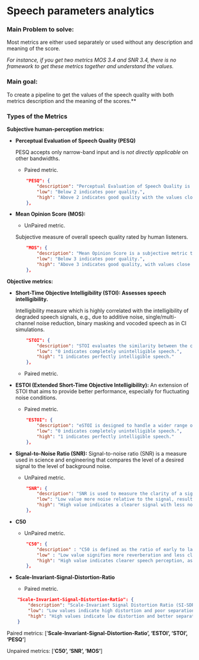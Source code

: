 # Speech parameters analytics

### **Main Problem to solve:** 
Most metrics are either used separately or used without any description and meaning of the score.

*For instance, if you get two metrics MOS 3.4 and SNR 3.4, there is no framework to get these metrics together and understand the values.* 

### **Main goal:**
To create a pipeline to get the values of the speech quality with both metrics description and the meaning of the scores.**

### Types of the Metrics

**Subjective human-perception metrics:** 

- **Perceptual Evaluation of Speech Quality (PESQ)**
    
    PESQ accepts only narrow-band input and is *not directly applicable* on other bandwidths.
    
    - Paired metric.
    
    ```json
        "PESQ": {
            "description": "Perceptual Evaluation of Speech Quality is a metric that employs a perceptual model that mimics human auditory perception. It takes into account factors such as time and frequency masking, where the human ear is less sensitive to certain distortions in the presence of louder sounds.",
            "low": "Below 2 indicates poor quality.",
            "high": "Above 2 indicates good quality with the values close to 5 as perfect sound"
        },
    ```

    
- **Mean Opinion Score (MOS):**
    - UnPaired metric.
    
    Subjective measure of overall speech quality rated by human listeners. 
    
    ```json
        "MOS": {
            "description": "Mean Opinion Score is a subjective metric that quantifies the overall perceived quality of audio or video signals. It is obtained through rigorous testing involving human listeners who rate the quality on a predefined scale, usually from 1 to 5.",
            "low": "Below 3 indicates poor quality.",
            "high": "Above 3 indicates good quality, with values close to 5 indicating excellent quality."
        },
    ```
    

**Objective metrics:** 

- **Short-Time Objective Intelligibility (STOI): Assesses speech intelligibility.**
    
    Intelligibility measure which is highly correlated with the intelligibility of degraded speech signals, e.g., due to additive noise, single/multi-channel noise reduction, binary masking and vocoded speech as in CI simulations.  
    
    ```json
        "STOI": {
            "description": "STOI evaluates the similarity between the clean (reference) speech signal and the processed (possibly noisy or enhanced) speech signal. The metric works on short-time segments of the speech signal. It computes the correlation between the clean and processed signals over overlapping short-time windows, typically 384 milliseconds in length.",
            "low": "0 indicates completely unintelligible speech.",
            "high": "1 indicates perfectly intelligible speech."
        },
    ```
        
    - Paired metric.
- **ESTOI (Extended Short-Time Objective Intelligibility):**
An extension of STOI that aims to provide better performance, especially for fluctuating noise conditions.
    - Paired metric.
    
    ```json
        "ESTOI": {
            "description": "eSTOI is designed to handle a wider range of distortion types, including those that are non-linear. eSTOI operates on short-time segments of the speech signal and uses a time-frequency representation. It compares the clean and processed speech signals within these short-time frames. eSTOI typically divides the speech signal into more frequency bands compared to STOI, allowing for a finer granularity in measuring the intelligibility across different parts of the spectrum.",
            "low": "0 indicates completely unintelligible speech.",
            "high": "1 indicates perfectly intelligible speech."
        },
    ```
    
- **Signal-to-Noise Ratio (SNR):** 
Signal-to-noise ratio (SNR) is a measure used in science and engineering that compares the level of a desired signal to the level of background noise.
    - UnPaired metric.
    
    ```json
        "SNR": {
            "description": "SNR is used to measure the clarity of a signal by comparing the level of the desired signal to the level of background noise. SNR is calculated as the ratio of the power of the signal to the power of the noise",
            "low": "Low value more noise relative to the signal, resulting in poorer quality. An SNR of 0 dB means the signal and noise power are equal, indicating poor quality.",
            "high": "High value indicates a clearer signal with less noise, thus better quality. For example, an SNR of 30 dB means the signal power is 1000 times the noise power, which is a high-quality signal."
        },
    ```
    
- **C50**
    - UnPaired metric.
    
    ```json
        "C50": {
            "description" : "C50 is defined as the ratio of early to late arriving sound energy, where early refers to the sound energy arriving within the first 50 milliseconds after the direct sound, and late refers to the sound energy arriving after this period.",
            "low" : "Low value signifies more reverberation and less clarity, as more sound energy arrives later, contributing to echoes and blurred speech perception.",
            "high": "High value indicates clearer speech perception, as a larger portion of the sound energy arrives early, contributing to direct and comprehensible speech sounds."
        },
    ```
    
- **Scale-Invariant-Signal-Distortion-Ratio**
    - Paired metric.

```json
    "Scale-Invariant-Signal-Distortion-Ratio": {
        "description": "Scale-Invariant Signal Distortion Ratio (SI-SDR) is a metric used to evaluate the performance of source separation algorithms. It measures the distortion of the separated signals in a scale-invariant manner, making it robust against variations in signal amplitude.",
        "low": "Low values indicate high distortion and poor separation quality.",
        "high": "High values indicate low distortion and better separation quality."
    }
```

Paired metrics: [’**Scale-Invariant-Signal-Distortion-Ratio’, ‘ESTOI’, ‘STOI’, ‘PESQ’**]

Unpaired metrics: [’**C50’, ‘SNR’, ‘MOS’**]
